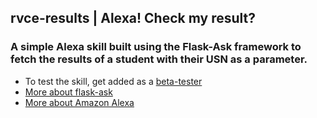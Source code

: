 ## rvce-results | **Alexa! Check my result?**
### A simple Alexa skill built using the Flask-Ask framework to fetch the results of a student with their USN as a parameter. 
- To test the skill, get added as a [beta-tester](bs.aravind.97@gmail.com) 
- [More about flask-ask](https://github.com/johnwheeler/flask-ask)
- [More about Amazon Alexa](https://developer.amazon.com/alexa)
